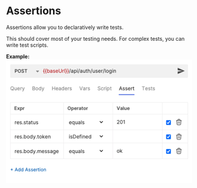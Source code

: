 # Assertions

Assertions allow you to declaratively write tests.

This should cover most of your testing needs. For complex tests, you can write test scripts.

**Example:**
![bru assertions](../assets/images/assertions.png)
